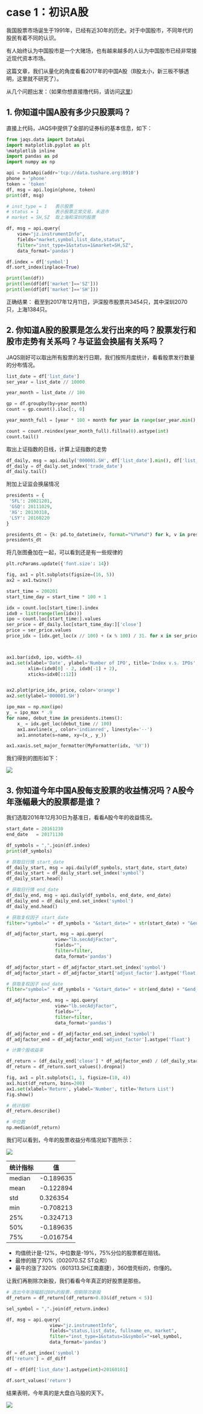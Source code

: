 # case 1：初识A股

我国股票市场诞生于1991年，已经有近30年的历史。对于中国股市，不同年代的股民有着不同的认识。

有人始终认为中国股市是一个大赌场，也有越来越多的人认为中国股市已经非常接近现代资本市场。

这篇文章，我们从量化的角度看看2017年的中国A股（B股太小，新三板不够透明，这里就不研究了）。

从几个问题出发：（如果你想直接撸代码，请访问[这里](https://github.com/PKUJohnson/LearnJaqsByExample/blob/master/notebook/case1.ipynb)）

## 1. 你知道中国A股有多少只股票吗？

直接上代码，JAQS中提供了全部的证券标的基本信息，如下：
```python
from jaqs.data import DataApi
import matplotlib.pyplot as plt
%matplotlib inline
import pandas as pd
import numpy as np

api = DataApi(addr='tcp://data.tushare.org:8910')
phone = 'phone'
token = 'token'
df, msg = api.login(phone, token)
print(df, msg)

# inst_type = 1   表示股票
# status = 1      表示股票正常交易，未退市
# market = SH,SZ  取上海和深圳的股票

df, msg = api.query(
    view="jz.instrumentInfo",
    fields="market,symbol,list_date,status",
    filter="inst_type=1&status=1&market=SH,SZ",
    data_format='pandas')

df.index = df['symbol']
df.sort_index(inplace=True)

print(len(df))
print(len(df[df['market']=='SZ']))
print(len(df[df['market']=='SH']))
```
正确结果：
截至到2017年12月11日，沪深股市股票共3454只，其中深圳2070只，上海1384只。

## 2. 你知道A股的股票是怎么发行出来的吗？股票发行和股市走势有关系吗？与证监会换届有关系吗？

JAQS刚好可以取出所有股票的发行日期，我们按照月度统计，看看股票发行数量的分布情况。

```python
list_date = df['list_date']
ser_year = list_date // 10000

year_month = list_date // 100

gp = df.groupby(by=year_month)
count = gp.count().iloc[:, 0]

year_month_full = [year * 100 + month for year in range(ser_year.min(), ser_year.max()+1) for month in range(1, 13)]

count = count.reindex(year_month_full).fillna(0).astype(int)
count.tail()
```

取出上证指数的日线，计算上证指数的走势
```python
df_daily, msg = api.daily('000001.SH', df['list_date'].min(), df['list_date'].max())
df_daily = df_daily.set_index('trade_date')
df_daily.tail()
```

附加上证监会换届情况
```python
presidents = {
 'SFL': 20021201,
 'GSQ': 20111029,
 'XG': 20130318,
 'LSY': 20160220
}

presidents_dt = {k: pd.to_datetime(v, format="%Y%m%d") for k, v in presidents.items()}
presidents_dt
```

将几张图叠加在一起，可以看到还是有一些规律的
```python
plt.rcParams.update({'font.size': 14})

fig, ax1 = plt.subplots(figsize=(16, 5))
ax2 = ax1.twinx()

start_time = 200201
start_time_day = start_time * 100 + 1

idx = count.loc[start_time:].index
idx0 = list(range(len(idx)))
ipo = count.loc[start_time:].values
ser_price = df_daily.loc[start_time_day:]['close']
price = ser_price.values
price_idx = [idx.get_loc(x // 100) + (x % 100) / 31. for x in ser_price.index]



ax1.bar(idx0, ipo, width=.6)
ax1.set(xlabel='Date', ylabel='Number of IPO', title='Index v.s. IPOs',
        xlim=(idx0[0] - 2, idx0[-1] + 2),
        xticks=idx0[::12])


ax2.plot(price_idx, price, color='orange')
ax2.set(ylabel='000001.SH')

ipo_max = np.max(ipo)
y_ = ipo_max * .9
for name, debut_time in presidents.items():
    x_ = idx.get_loc(debut_time // 100)
    ax1.axvline(x_, color='indianred', linestyle='--')
    ax1.annotate(s=name, xy=(x_, y_))

ax1.xaxis.set_major_formatter(MyFormatter(idx, '%Y'))
```

我们得到的图形如下：

![](https://github.com/PKUJohnson/LearnJaqsByExample/blob/master/image/case1.png)

## 3. 你知道今年中国A股每支股票的收益情况吗？A股今年涨幅最大的股票都是谁？

我们选取2016年12月30日为基准日，看看A股今年的收益情况。

```python
start_date = 20161230
end_date   = 20171130

df_symbols = ",".join(df.index)
print(df_symbols)

# 获取日行情 start_date
df_daily_start, msg = api.daily(df_symbols, start_date, start_date)
df_daily_start = df_daily_start.set_index('symbol')
df_daily_start.head()

# 获取日行情 end_date
df_daily_end, msg = api.daily(df_symbols, end_date, end_date)
df_daily_end = df_daily_end.set_index('symbol')
df_daily_end.head()

# 获取复权因子 start_date
filter="symbol=" + df_symbols + "&start_date=" + str(start_date) + "&end_date=" + str(start_date)

df_adjfactor_start, msg = api.query(
                  view="lb.secAdjFactor",
                  fields="",
                  filter=filter,
                  data_format='pandas')

df_adjfactor_start = df_adjfactor_start.set_index('symbol')
df_adjfactor_start = df_adjfactor_start['adjust_factor'].astype('float')

# 获取复权因子 end_date
filter="symbol=" + df_symbols + "&start_date=" + str(end_date) + "&end_date=" + str(end_date)

df_adjfactor_end, msg = api.query(
                  view="lb.secAdjFactor",
                  fields="",
                  filter=filter,
                  data_format='pandas')

df_adjfactor_end = df_adjfactor_end.set_index('symbol')
df_adjfactor_end = df_adjfactor_end['adjust_factor'].astype('float')

# 计算个股收益率

df_return = (df_daily_end['close'] * df_adjfactor_end) / (df_daily_start['close'] * df_adjfactor_start) - 1.0
df_return = df_return.sort_values().dropna()

fig, ax1 = plt.subplots(1, 1, figsize=(10, 4))
ax1.hist(df_return, bins=200)
ax1.set(xlabel='Return', ylabel='Number', title='Return List')
fig.show()

# 统计指标
df_return.describe()

# 中位数
np.median(df_return)
```

我们可以看到，今年的股票收益分布情况如下图所示：

![](https://github.com/PKUJohnson/LearnJaqsByExample/blob/master/image/case1-2.png)

|统计指标|          值|
|--------|------------|
|median  |   -0.189635|
|mean    |   -0.122894|
|std     |    0.326354|
|min     |   -0.708213|
|25%     |   -0.324713|
|50%     |   -0.189635|
|75%     |   -0.016754|

+ 均值统计是-12%，中位数是-19%，75%分位的股票都在赔钱。
+ 最惨的赔了70%（002070.SZ ST众和）
+ 最牛的涨了320%（601313.SH江南嘉捷），360借壳标的，你懂的。

让我们再剔除次新股，我们看看今年真正的好股票是那些。

```python
# 选出今年涨幅超过80%的股票，但剔除次新股
df_return = df_return[(df_return>0.8)&(df_return < 5)]

sel_symbol = ",".join(df_return.index)

df, msg = api.query(
                view="jz.instrumentInfo",
                fields="status,list_date, fullname_en, market",
                filter="inst_type=1&status=1&symbol="+sel_symbol,
                data_format='pandas')

df = df.set_index('symbol')
df['return'] = df_diff

df = df[df['list_date'].astype(int)<20160101]

df.sort_values('return')
```

结果表明，今年真的是大盘白马股的天下。

![](https://github.com/PKUJohnson/LearnJaqsByExample/blob/master/image/case1-3.png)



